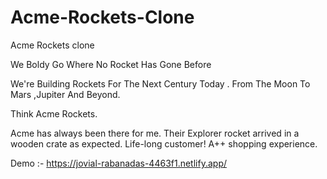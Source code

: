 # Acme-Rockets-Clone
Acme Rockets clone

We Boldy Go Where No Rocket Has Gone Before

We're Building Rockets For The Next Century Today . From The Moon To Mars ,Jupiter And Beyond.

Think Acme Rockets.

Acme has always been there for me. Their Explorer rocket arrived in a wooden crate as expected. Life-long customer! A++ shopping experience.



Demo :- https://jovial-rabanadas-4463f1.netlify.app/
